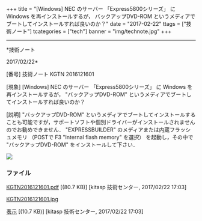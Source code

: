 ﻿+++
title = "[Windows] NEC のサーバー 「Express5800シリーズ」 に Windows を再インストールするが， バックアップDVD-ROM というメディアでブートしてインストールすれば良いのか？"
date = "2017-02-22"
ttags = ["技術ノート"]
tcategories = ["tech"]
banner = "img/technote.jpg"
+++

-----------------------------------------------------------------------------------------------------------------------------

*技術ノート

2017/02/22*


[番号]
技術ノート KGTN 2016121601

[現象]
[Windows] NEC のサーバー 「Express5800シリーズ」 に Windows
を再インストールするが， "バックアップDVD-ROM"
というメディアでブートしてインストールすれば良いのか？

[説明]
"バックアップDVD-ROM"
というメディアでブートしてインストールすることも可能ですが，サポートソフトや個別ドライバーがインストールされませんのでお勧めできません．
"EXPRESSBUILDER" のメディアまたは内蔵フラッシュメモリ （POSTで F3
"Internal flash memory" を選択） を起動し，その中で
"バックアップDVD-ROM" をインストールして下さい．

![](http://techreport.kitasp.net/attachments/download/3237/KGTN2016121601.jpg)


### ファイル





[KGTN2016121601.pdf](http://techreport.kitasp.net/attachments/download/3236/KGTN2016121601.pdf)
 [(80.7 KB)] [kitasp 技術センター, 2017/02/22
17:03]

[KGTN2016121601.jpg](http://techreport.kitasp.net/attachments/download/3237/KGTN2016121601.jpg)

[表示](http://techreport.kitasp.net/attachments/3237/KGTN2016121601.jpg "表示")
 [(10.7 KB)] [kitasp 技術センター, 2017/02/22
17:03]
